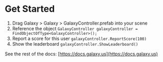 # Get Started

1. Drag Galaxy > Galaxy > GalaxyController.prefab into your scene
2. Reference the object `GalaxyController galaxyController = FindObjectOfType<GalaxyController>();`
3. Report a score for this user `galaxyController.ReportScore(100)`
4. Show the leaderboard `galaxyController.ShowLeaderboard()`

See the rest of the docs: [https://docs.galaxy.us](https://docs.galaxy.us)
